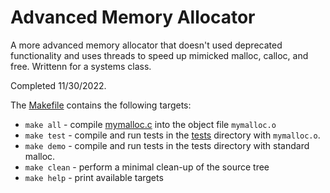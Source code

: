 # Advanced Memory Allocator

A more advanced memory allocator that doesn't used deprecated functionality and uses threads to speed up mimicked malloc, calloc, and free. Writtenn for a systems class.

Completed 11/30/2022.

The [Makefile](Makefile) contains the following targets:

- `make all` - compile [mymalloc.c](mymalloc.c) into the object file `mymalloc.o`
- `make test` - compile and run tests in the [tests](tests/) directory with `mymalloc.o`.
- `make demo` - compile and run tests in the tests directory with standard malloc.
- `make clean` - perform a minimal clean-up of the source tree
- `make help` - print available targets

